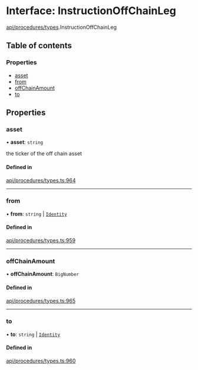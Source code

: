 # Interface: InstructionOffChainLeg

[api/procedures/types](../wiki/api.procedures.types).InstructionOffChainLeg

## Table of contents

### Properties

- [asset](../wiki/api.procedures.types.InstructionOffChainLeg#asset)
- [from](../wiki/api.procedures.types.InstructionOffChainLeg#from)
- [offChainAmount](../wiki/api.procedures.types.InstructionOffChainLeg#offchainamount)
- [to](../wiki/api.procedures.types.InstructionOffChainLeg#to)

## Properties

### asset

• **asset**: `string`

the ticker of the off chain asset

#### Defined in

[api/procedures/types.ts:964](https://github.com/PolymeshAssociation/polymesh-sdk/blob/f8a937f04/src/api/procedures/types.ts#L964)

___

### from

• **from**: `string` \| [`Identity`](../wiki/api.entities.Identity.Identity)

#### Defined in

[api/procedures/types.ts:959](https://github.com/PolymeshAssociation/polymesh-sdk/blob/f8a937f04/src/api/procedures/types.ts#L959)

___

### offChainAmount

• **offChainAmount**: `BigNumber`

#### Defined in

[api/procedures/types.ts:965](https://github.com/PolymeshAssociation/polymesh-sdk/blob/f8a937f04/src/api/procedures/types.ts#L965)

___

### to

• **to**: `string` \| [`Identity`](../wiki/api.entities.Identity.Identity)

#### Defined in

[api/procedures/types.ts:960](https://github.com/PolymeshAssociation/polymesh-sdk/blob/f8a937f04/src/api/procedures/types.ts#L960)
